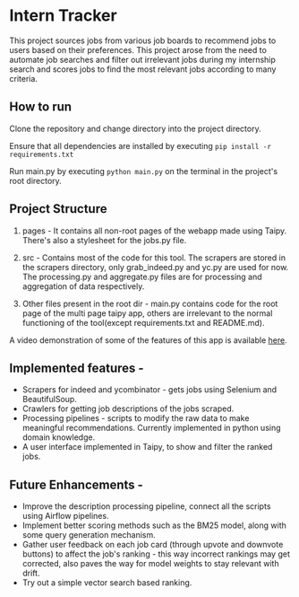 
# Intern Tracker

This project sources jobs from various job boards to recommend jobs to users based on their preferences. This project arose from the need to automate job searches and filter out irrelevant jobs during my internship search and scores jobs to find the most relevant jobs according to many criteria.

## How to run

Clone the repository and change directory into the project directory.

Ensure that all dependencies are installed by executing 
`pip install -r requirements.txt`

Run main.py by executing 
`python main.py` 
on the terminal in the project's root directory.


## Project Structure

1. pages - It contains all non-root pages of the webapp made using Taipy. There's also a stylesheet for the jobs.py file.

2. src - Contains most of the code for this tool. The scrapers are stored in the scrapers directory, only grab_indeed.py and yc.py are used for now. The processing.py and aggregate.py files are for processing and aggregation of data respectively.

3. Other files present in the root dir - main.py contains code for the root page of the multi page taipy app, others are irrelevant to the normal functioning of the tool(except requirements.txt and README.md).

A video demonstration of some of the features of this app is available [here](https://drive.google.com/file/d/1c0blZZL1eIHh5n8_6OFFAVL34rNM6wwm/view?usp=sharing).

## Implemented features - 
- Scrapers for indeed and ycombinator - gets jobs using Selenium and BeautifulSoup.
- Crawlers for getting job descriptions of the jobs scraped. 
- Processing pipelines - scripts to modify the raw data to make meaningful recommendations. Currently implemented in python using domain knowledge.
- A user interface implemented in Taipy, to show and filter the ranked jobs.

## Future Enhancements - 
- Improve the description processing pipeline, connect all the scripts using Airflow pipelines.
- Implement better scoring methods such as the BM25 model, along with some query generation mechanism.
- Gather user feedback on each job card (through upvote and downvote buttons) to affect the job's ranking - this way incorrect rankings may get corrected, also paves the way for model weights to stay relevant with drift.
- Try out a simple vector search based ranking.
